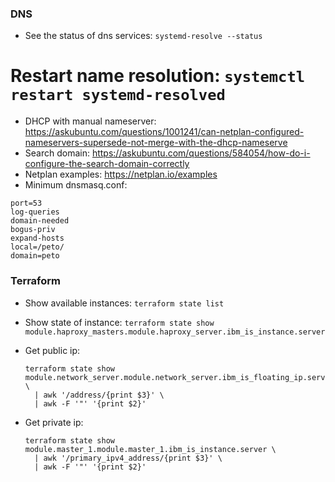 ### DNS
* See the status of dns services: `systemd-resolve --status`
# Restart name resolution: `systemctl restart systemd-resolved`
* DHCP with manual nameserver: https://askubuntu.com/questions/1001241/can-netplan-configured-nameservers-supersede-not-merge-with-the-dhcp-nameserve
* Search domain: https://askubuntu.com/questions/584054/how-do-i-configure-the-search-domain-correctly
* Netplan examples: https://netplan.io/examples
* Minimum dnsmasq.conf:
```
port=53
log-queries
domain-needed
bogus-priv
expand-hosts
local=/peto/
domain=peto
```

### Terraform
* Show available instances:  `terraform state list`
* Show state of instance: `terraform state show module.haproxy_masters.module.haproxy_server.ibm_is_instance.server`

* Get public ip:
  ```
  terraform state show module.network_server.module.network_server.ibm_is_floating_ip.server_fip \
    | awk '/address/{print $3}' \
    | awk -F '"' '{print $2}'
  ```

* Get private ip:
  ```
  terraform state show module.master_1.module.master_1.ibm_is_instance.server \
    | awk '/primary_ipv4_address/{print $3}' \
    | awk -F '"' '{print $2}'
  ```

